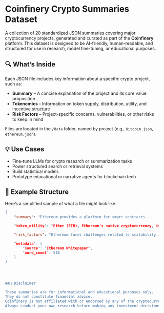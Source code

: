 # Coinfinery Crypto Summaries Dataset

A collection of 20 standardized JSON summaries covering major cryptocurrency projects, generated and curated as part of the **Coinfinery** platform. This dataset is designed to be AI-friendly, human-readable, and structured for use in research, model fine-tuning, or educational purposes.

## 🔍 What’s Inside

Each JSON file includes key information about a specific crypto project, such as:

- **Summary** – A concise explanation of the project and its core value proposition  
- **Tokenomics** – Information on token supply, distribution, utility, and incentive structure  
- **Risk Factors** – Project-specific concerns, vulnerabilities, or other risks to keep in mind  

Files are located in the `/data` folder, named by project (e.g., `bitcoin.json`, `ethereum.json`).

## 💡 Use Cases

- Fine-tune LLMs for crypto research or summarization tasks  
- Power structured search or retrieval systems  
- Build statistical models
- Prototype educational or narrative agents for blockchain tech

## 🧠 Example Structure

Here’s a simplified sample of what a file might look like:

```json
{
    "summary": "Ethereum provides a platform for smart contracts...

    "token_utility": "Ether (ETH), Ethereum's native cryptocurrency, is used for transactions...

    "risk_factors": "Ethereum faces challenges related to scalability...

    "metadata": {
        "source": "Ethereum Whitepaper",
        "word_count": 518
    }
}




##🛑 Disclaimer

These summaries are for informational and educational purposes only.
They do not constitute financial advice.
Coinfinery is not affiliated with or endorsed by any of the cryptocurrency projects mentioned.
Always conduct your own research before making any investment decisions.
